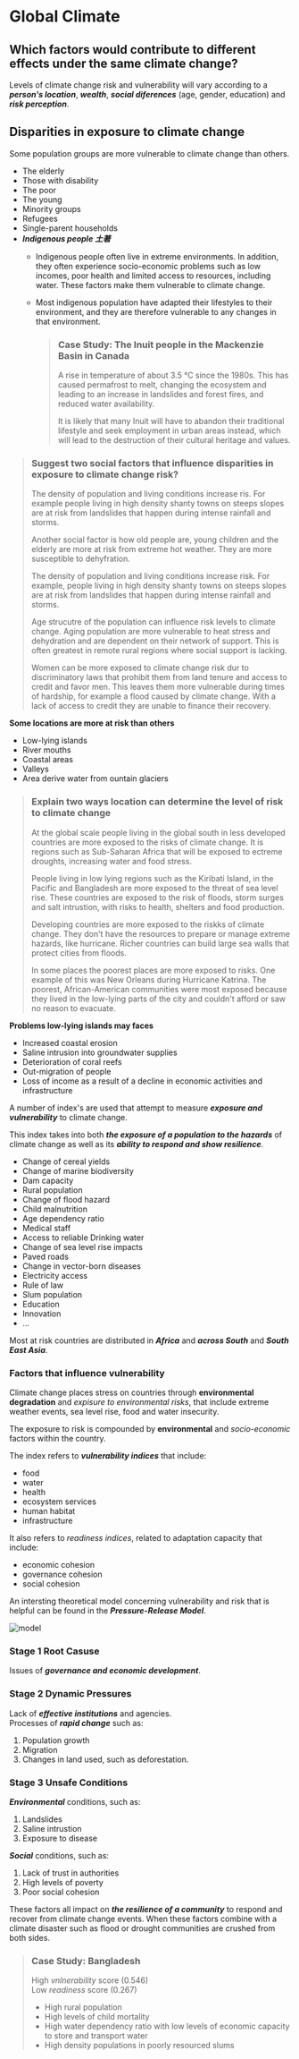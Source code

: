 # Global Climate
## Which factors would contribute to different effects under the same climate change?  
Levels of climate change risk and vulnerability will vary according to a ***person's location***, ***wealth***, ***social diferences*** (age, gender, education) and ***risk perception***.  

## Disparities in exposure to climate change  
Some population groups are more vulnerable to climate change than others.
* The elderly
* Those with disability
* The poor
* The young
* Minority groups
* Refugees
* Single-parent households
* ***Indigenous people 土著*** 
  * Indigenous people often live in extreme environments. In addition, they often experience socio-economic problems such as low incomes, poor health and limited access to resources, including water. These factors make them vulnerable to climate change.  
  * Most indigenous population have adapted their lifestyles to their environment, and they are therefore vulnerable to any changes in that environment.  

    > ### Case Study: The Inuit people in the Mackenzie Basin in Canada
    >  
    > A rise in temperature of about 3.5 °C since the 1980s. This has caused permafrost to melt, changing the ecosystem and leading to an increase in landslides and forest fires, and reduced water availability.  
    >
    > It is likely that many Inuit will have to abandon their traditional lifestyle and seek employment in urban areas instead, which will lead to the destruction of their cultural heritage and values.  


>### Suggest two social factors that influence disparities in exposure to climate change risk?  
>
>The density of population and living conditions increase ris. For example people living in high density shanty towns on steeps slopes are at risk from landslides that happen during intense rainfall and storms.  
>
>Another social factor is how old people are, young children and the elderly are more at risk from extreme hot weather. They are more susceptible to dehyfration.  
>
> The density of population and living conditions increase risk. For example, people living in high density shanty towns on steeps slopes are at risk from landslides that happen during intense rainfall and storms. 
> 
> Age strucutre of the population can influence risk levels to climate change. Aging population are more vulnerable to heat stress and dehydration and are dependent on their network of support. This is often greatest in remote rural regions where social support is lacking.   
>
> Women can be more exposed to climate change risk dur to discriminatory laws that prohibit them from land tenure and access to credit and favor men. This leaves them more vulnerable during times of hardship, for example a flood caused by climate change. With a lack of access to credit they are unable to finance their recovery.  

**Some locations are more at risk than others**  
* Low-lying islands
* River mouths
* Coastal areas
* Valleys
* Area derive water from ountain glaciers  

>### Explain two ways location can determine the level of risk to climate change  
>At the global scale people living in the global south in less developed countries are more exposed to the risks of climate change. It is regions such as Sub-Saharan Africa that will be exposed to ectreme droughts, increasing water and food stress.  
>
>People living in low lying regions such as the Kiribati Island, in the Pacific and Bangladesh are more exposed to the threat of sea level rise. These countries are exposed to the risk of floods, storm surges and salt intrustion, with risks to health, shelters and food production. 
>
>Developing countries are more exposed to the riskks of climate change. They don't have the resources to prepare or manage extreme hazards, like hurricane. Richer countries can build large sea walls that protect cities from floods. 
>
>In some places the poorest places are more exposed to risks. One example of this was New Orleans during Hurricane Katrina. The poorest, African-American communities were most exposed because they lived in the low-lying parts of the city and couldn't afford or saw no reason to evacuate.  

**Problems low-lying islands may faces**  
* Increased coastal erosion  
* Saline intrusion into groundwater supplies
* Deterioration of coral reefs
* Out-migration of people 
* Loss of income as a result of a decline in economic activities and infrastructure  

A number of index's are used that attempt to measure ***exposure and vulnerability*** to climate change.  

This index takes into both ***the exposure of a population to the hazards*** of climate change as well as its ***ability to respond and show resilience***. 

* Change of cereal yields  
* Change of marine biodiversity 
* Dam capacity
* Rural population 
* Change of flood hazard
* Child malnutrition 
* Age dependency ratio
* Medical staff
* Access to reliable Drinking water
* Change of sea level rise impacts
* Paved roads
* Change in vector-born diseases 
* Electricity access
* Rule of law
* Slum population 
* Education
* Innovation 
* ...

Most at risk countries are distributed in ***Africa*** and ***across South*** and ***South East Asia***.  

### Factors that influence vulnerability  
Climate change places stress on countries through **environmental degradation** and *expisure to environmental risks*, that include extreme weather events, sea level rise, food and water insecurity.   

The exposure to risk is compounded by **environmental** and *socio-economic* factors within the country.  

The index refers to ***vulnerability indices*** that include:
* food
* water
* health
* ecosystem services
* human habitat 
* infrastructure

It also refers to *readiness indices*, related to adaptation capacity that include: 
* economic cohesion
* governance cohesion
* social cohesion

An intersting theoretical model concerning vulnerability and risk that is helpful can be found in the ***Pressure-Release Model***.

![model](https://www.researchgate.net/profile/Ebba-Brink/publication/325145299/figure/fig2/AS:626446502465536@1526367893006/The-Pressure-and-Release-PAR-model-The-PAR-model-explains-how-disasters-here-adverse.png)

### Stage 1 Root Casuse
Issues of ***governance and economic development***.  

### Stage 2 Dynamic Pressures
Lack of ***effective institutions*** and agencies.  
Processes of ***rapid change*** such as: 
1. Population growth
2. Migration
3. Changes in land used, such as deforestation. 

### Stage 3 Unsafe Conditions 
***Environmental*** conditions, such as:
1. Landslides
2. Saline intrustion 
3. Exposure to disease
   
***Social*** conditions, such as:
1. Lack of trust in authorities
2. High levels of poverty 
3. Poor social cohesion

These factors all impact on ***the resilience of a community*** to respond and recover from climate change events. When these factors combine with a climate disaster such as flood or drought communities are crushed from both sides.  

>### Case Study: Bangladesh  
> High *vnlnerability* score (0.546)  
> Low *readiness* score (0.267)
> * High rural population
> * High levels of child mortality 
> * High water dependency ratio with low levels of economic capacity to store and transport water
> * High density populations in poorly resourced slums
> 
